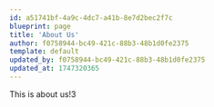 ```yaml
---
id: a51741bf-4a9c-4dc7-a41b-8e7d2bec2f7c
blueprint: page
title: 'About Us'
author: f0758944-bc49-421c-88b3-48b1d0fe2375
template: default
updated_by: f0758944-bc49-421c-88b3-48b1d0fe2375
updated_at: 1747320365
---
```

This is about us!3
